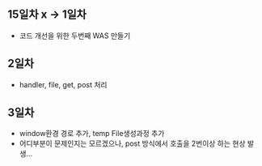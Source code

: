 ## 15일차 x -> 1일차
- 코드 개선을 위한 두번째 WAS 만들기
## 2일차
- handler, file, get, post 처리
## 3일차
- window환경 경로 추가, temp File생성과정 추가
- 어디부분이 문제인지는 모르겠으나, post 방식에서 호출을 2번이상 하는 현상 발생...